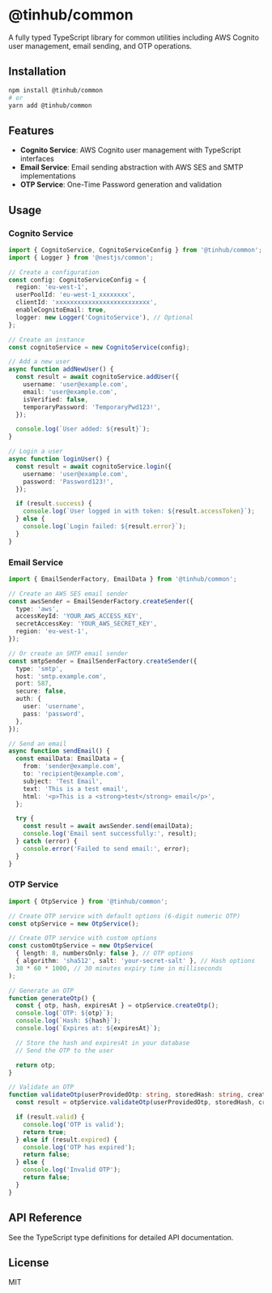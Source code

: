 # @tinhub/common

A fully typed TypeScript library for common utilities including AWS Cognito user management, email sending, and OTP operations.

## Installation

```bash
npm install @tinhub/common
# or
yarn add @tinhub/common
```

## Features

- **Cognito Service**: AWS Cognito user management with TypeScript interfaces
- **Email Service**: Email sending abstraction with AWS SES and SMTP implementations
- **OTP Service**: One-Time Password generation and validation

## Usage

### Cognito Service

```typescript
import { CognitoService, CognitoServiceConfig } from '@tinhub/common';
import { Logger } from '@nestjs/common';

// Create a configuration
const config: CognitoServiceConfig = {
  region: 'eu-west-1',
  userPoolId: 'eu-west-1_xxxxxxxx',
  clientId: 'xxxxxxxxxxxxxxxxxxxxxxxxxx',
  enableCognitoEmail: true,
  logger: new Logger('CognitoService'), // Optional
};

// Create an instance
const cognitoService = new CognitoService(config);

// Add a new user
async function addNewUser() {
  const result = await cognitoService.addUser({
    username: 'user@example.com',
    email: 'user@example.com',
    isVerified: false,
    temporaryPassword: 'TemporaryPwd123!',
  });

  console.log(`User added: ${result}`);
}

// Login a user
async function loginUser() {
  const result = await cognitoService.login({
    username: 'user@example.com',
    password: 'Password123!',
  });

  if (result.success) {
    console.log(`User logged in with token: ${result.accessToken}`);
  } else {
    console.log(`Login failed: ${result.error}`);
  }
}
```

### Email Service

```typescript
import { EmailSenderFactory, EmailData } from '@tinhub/common';

// Create an AWS SES email sender
const awsSender = EmailSenderFactory.createSender({
  type: 'aws',
  accessKeyId: 'YOUR_AWS_ACCESS_KEY',
  secretAccessKey: 'YOUR_AWS_SECRET_KEY',
  region: 'eu-west-1',
});

// Or create an SMTP email sender
const smtpSender = EmailSenderFactory.createSender({
  type: 'smtp',
  host: 'smtp.example.com',
  port: 587,
  secure: false,
  auth: {
    user: 'username',
    pass: 'password',
  },
});

// Send an email
async function sendEmail() {
  const emailData: EmailData = {
    from: 'sender@example.com',
    to: 'recipient@example.com',
    subject: 'Test Email',
    text: 'This is a test email',
    html: '<p>This is a <strong>test</strong> email</p>',
  };

  try {
    const result = await awsSender.send(emailData);
    console.log('Email sent successfully:', result);
  } catch (error) {
    console.error('Failed to send email:', error);
  }
}
```

### OTP Service

```typescript
import { OtpService } from '@tinhub/common';

// Create OTP service with default options (6-digit numeric OTP)
const otpService = new OtpService();

// Create OTP service with custom options
const customOtpService = new OtpService(
  { length: 8, numbersOnly: false }, // OTP options
  { algorithm: 'sha512', salt: 'your-secret-salt' }, // Hash options
  30 * 60 * 1000, // 30 minutes expiry time in milliseconds
);

// Generate an OTP
function generateOtp() {
  const { otp, hash, expiresAt } = otpService.createOtp();
  console.log(`OTP: ${otp}`);
  console.log(`Hash: ${hash}`);
  console.log(`Expires at: ${expiresAt}`);

  // Store the hash and expiresAt in your database
  // Send the OTP to the user

  return otp;
}

// Validate an OTP
function validateOtp(userProvidedOtp: string, storedHash: string, createdAt: Date) {
  const result = otpService.validateOtp(userProvidedOtp, storedHash, createdAt);

  if (result.valid) {
    console.log('OTP is valid');
    return true;
  } else if (result.expired) {
    console.log('OTP has expired');
    return false;
  } else {
    console.log('Invalid OTP');
    return false;
  }
}
```

## API Reference

See the TypeScript type definitions for detailed API documentation.

## License

MIT
